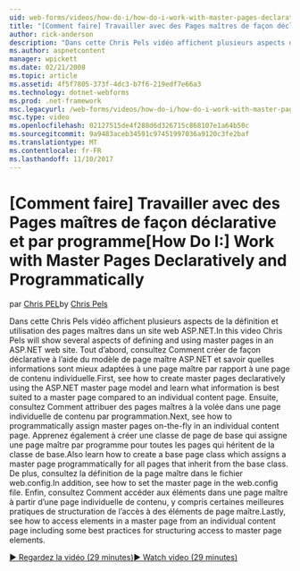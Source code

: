 ```yaml
---
uid: web-forms/videos/how-do-i/how-do-i-work-with-master-pages-declaratively-and-programmatically
title: "[Comment faire] Travailler avec des Pages maîtres de façon déclarative et par programme | Documents Microsoft"
author: rick-anderson
description: "Dans cette Chris Pels vidéo affichent plusieurs aspects de la définition et utilisation des pages maîtres dans un site web ASP.NET. Tout d’abord, consultez Comment créer des pages maîtres declarati..."
ms.author: aspnetcontent
manager: wpickett
ms.date: 02/21/2008
ms.topic: article
ms.assetid: 4f5f7805-373f-4dc3-b7f6-219edf7e66a3
ms.technology: dotnet-webforms
ms.prod: .net-framework
msc.legacyurl: /web-forms/videos/how-do-i/how-do-i-work-with-master-pages-declaratively-and-programmatically
msc.type: video
ms.openlocfilehash: 02127515de4f288d6d326715c868107e1a64b50c
ms.sourcegitcommit: 9a9483aceb34591c97451997036a9120c3fe2baf
ms.translationtype: MT
ms.contentlocale: fr-FR
ms.lasthandoff: 11/10/2017
---
```

<a name="how-do-i-work-with-master-pages-declaratively-and-programmatically"></a><span data-ttu-id="518c9-104">[Comment faire] Travailler avec des Pages maîtres de façon déclarative et par programme</span><span class="sxs-lookup"><span data-stu-id="518c9-104">[How Do I:] Work with Master Pages Declaratively and Programmatically</span></span>
====================
<span data-ttu-id="518c9-105">par [Chris PEL](https://twitter.com/chrispels)</span><span class="sxs-lookup"><span data-stu-id="518c9-105">by [Chris Pels](https://twitter.com/chrispels)</span></span>

<span data-ttu-id="518c9-106">Dans cette Chris Pels vidéo affichent plusieurs aspects de la définition et utilisation des pages maîtres dans un site web ASP.NET.</span><span class="sxs-lookup"><span data-stu-id="518c9-106">In this video Chris Pels will show several aspects of defining and using master pages in an ASP.NET web site.</span></span> <span data-ttu-id="518c9-107">Tout d’abord, consultez Comment créer de façon déclarative à l’aide du modèle de page maître ASP.NET et savoir quelles informations sont mieux adaptées à une page maître par rapport à une page de contenu individuelle.</span><span class="sxs-lookup"><span data-stu-id="518c9-107">First, see how to create master pages declaratively using the ASP.NET master page model and learn what information is best suited to a master page compared to an individual content page.</span></span> <span data-ttu-id="518c9-108">Ensuite, consultez Comment attribuer des pages maîtres à la volée dans une page individuelle de contenu par programmation.</span><span class="sxs-lookup"><span data-stu-id="518c9-108">Next, see how to programmatically assign master pages on-the-fly in an individual content page.</span></span> <span data-ttu-id="518c9-109">Apprenez également à créer une classe de page de base qui assigne une page maître par programme pour toutes les pages qui héritent de la classe de base.</span><span class="sxs-lookup"><span data-stu-id="518c9-109">Also learn how to create a base page class which assigns a master page programmatically for all pages that inherit from the base class.</span></span> <span data-ttu-id="518c9-110">De plus, consultez la définition de la page maître dans le fichier web.config.</span><span class="sxs-lookup"><span data-stu-id="518c9-110">In addition, see how to set the master page in the web.config file.</span></span> <span data-ttu-id="518c9-111">Enfin, consultez Comment accéder aux éléments dans une page maître à partir d’une page individuelle de contenu, y compris certaines meilleures pratiques de structuration de l’accès à des éléments de page maître.</span><span class="sxs-lookup"><span data-stu-id="518c9-111">Lastly, see how to access elements in a master page from an individual content page including some best practices for structuring access to master page elements.</span></span>

[<span data-ttu-id="518c9-112">&#9654; Regardez la vidéo (29 minutes)</span><span class="sxs-lookup"><span data-stu-id="518c9-112">&#9654; Watch video (29 minutes)</span></span>](https://channel9.msdn.com/Blogs/ASP-NET-Site-Videos/how-do-i-work-with-master-pages-declaratively-and-programmatically)

